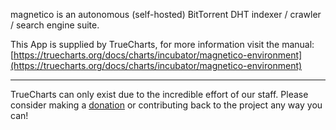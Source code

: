 magnetico is an autonomous (self-hosted) BitTorrent DHT indexer / crawler / search engine suite.

This App is supplied by TrueCharts, for more information visit the manual: [https://truecharts.org/docs/charts/incubator/magnetico-environment](https://truecharts.org/docs/charts/incubator/magnetico-environment)

---

TrueCharts can only exist due to the incredible effort of our staff.
Please consider making a [donation](https://truecharts.org/docs/about/sponsor) or contributing back to the project any way you can!
